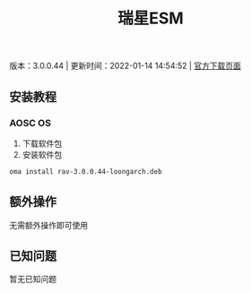 ﻿---
id: 166
title: 瑞星ESM
toc: true
weight: 166
---

版本：3.0.0.44 | 更新时间：2022-01-14 14:54:52 | [官方下载页面](http://app.loongapps.cn/#/detail/166)

## 安装教程 

### AOSC OS 

1. 下载软件包
2. 安装软件包

```bash
oma install rav-3.0.0.44-loongarch.deb
```

## 额外操作

无需额外操作即可使用

## 已知问题

暂无已知问题

